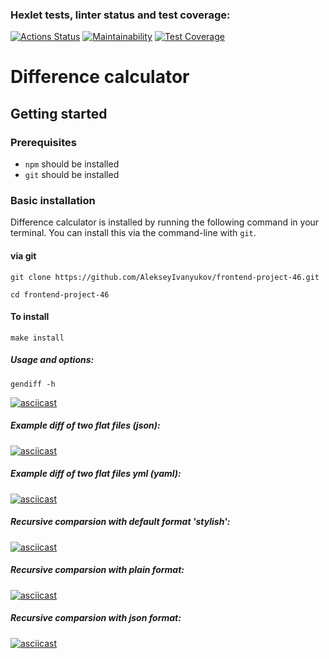 ### Hexlet tests, linter status and test coverage:
[![Actions Status](https://github.com/AlekseyIvanyukov/frontend-project-46/actions/workflows/hexlet-check.yml/badge.svg)](https://github.com/AlekseyIvanyukov/frontend-project-46/actions)
[![Maintainability](https://api.codeclimate.com/v1/badges/b905994ed73974b6da39/maintainability)](https://codeclimate.com/github/AlekseyIvanyukov/frontend-project-46/maintainability)
[![Test Coverage](https://api.codeclimate.com/v1/badges/b905994ed73974b6da39/test_coverage)](https://codeclimate.com/github/AlekseyIvanyukov/frontend-project-46/test_coverage)

# Difference calculator

## Getting started

### Prerequisites

* `npm` should be installed
* `git` should be installed

### Basic installation

Difference calculator is installed by running the following command in your terminal. You can install this via the command-line with `git`.

#### via git
```shell
git clone https://github.com/AlekseyIvanyukov/frontend-project-46.git
```
```shell
cd frontend-project-46
```
#### To install
```shell
make install
```

##### Usage and options:
```shell
gendiff -h
```
[![asciicast](https://asciinema.org/a/wDR0bADFRwHlKfnPO8Gh6xv7y.svg)](https://asciinema.org/a/wDR0bADFRwHlKfnPO8Gh6xv7y)

##### Example diff of two flat files (json):
[![asciicast](https://asciinema.org/a/L3lGGflsq5xfJRk8bXkcTXtNc.svg)](https://asciinema.org/a/L3lGGflsq5xfJRk8bXkcTXtNc)

##### Example diff of two flat files yml (yaml):
[![asciicast](https://asciinema.org/a/xfPrBXtFrUwfwBbJAbmG97Tr2.svg)](https://asciinema.org/a/xfPrBXtFrUwfwBbJAbmG97Tr2)

##### Recursive comparsion with default format 'stylish':
[![asciicast](https://asciinema.org/a/1z4oOADHkTYNHBFONa4t5jkkm.svg)](https://asciinema.org/a/1z4oOADHkTYNHBFONa4t5jkkm)

##### Recursive comparsion with plain format:
[![asciicast](https://asciinema.org/a/i949XOGhyAZGY8daB5nxnpMkA.svg)](https://asciinema.org/a/i949XOGhyAZGY8daB5nxnpMkA)

##### Recursive comparsion with json format:
[![asciicast](https://asciinema.org/a/UwGBYyesIR4O19sQB5SnysZZo.svg)](https://asciinema.org/a/UwGBYyesIR4O19sQB5SnysZZo)